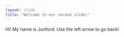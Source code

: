 ```yaml
---
layout: slide
title: "Welcome to our second slide!"
---
```

Hi! My name is Junford.
Use the left arrow to go back!
